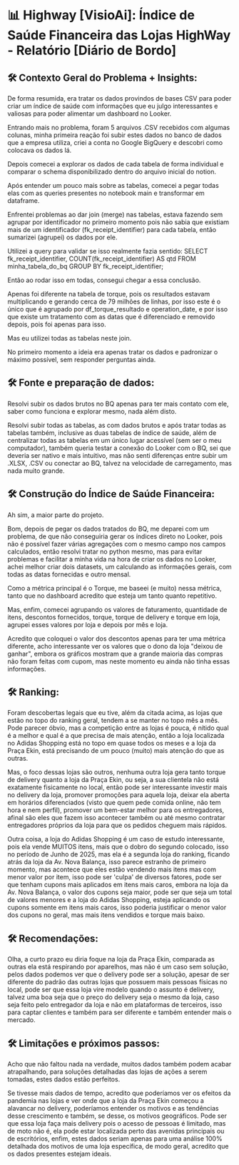 # 📊 Highway [VisioAi]: Índice de Saúde Financeira das Lojas HighWay  - Relatório [Diário de Bordo]


## 🛠️ Contexto Geral do Problema + Insights:
De forma resumida, era tratar os dados provindos de bases CSV para poder criar um índice de saúde com informações que eu julgo interessantes e valiosas para poder alimentar um dashboard no Looker.


Entrando mais no problema, foram 5 arquivos .CSV recebidos com algumas colunas, minha primeira reação foi subir estes dados no banco de dados que a empresa utiliza, criei a conta no Google BigQuery e descobri como colocava os dados lá.


Depois comecei a explorar os dados de cada tabela de forma individual e comparar o schema disponibilizado dentro do arquivo inicial do notion.


Após entender um pouco mais sobre as tabelas, comecei a pegar todas elas com as queries presentes no notebook main e transformar em dataframe.


Enfrentei problemas ao dar join (merge) nas tabelas, estava fazendo sem agrupar por identificador no primeiro momento pois não sabia que existiam mais de um identificador (fk_receipt_identifier) para cada tabela, então sumarizei (agrupei) os dados por ele.


Utilizei a query para validar se isso realmente fazia sentido:
SELECT fk_receipt_identifier, COUNT(fk_receipt_identifier) AS qtd
FROM minha_tabela_do_bq
GROUP BY fk_receipt_identifier;


Então ao rodar isso em todas, consegui chegar a essa conclusão.


Apenas foi diferente na tabela de torque, pois os resultados estavam multiplicando e gerando cerca de 79 milhões de linhas, por isso este é o único que é agrupado por df_torque_resultado e operation_date, e por isso que existe um tratamento com as datas que é diferenciado e removido depois, pois foi apenas para isso.


Mas eu utilizei todas as tabelas neste join.


No primeiro momento a ideia era apenas tratar os dados e padronizar o máximo possível, sem responder perguntas ainda.


## 🛠️ Fonte e preparação de dados:
Resolvi subir os dados brutos no BQ apenas para ter mais contato com ele, saber como funciona e explorar mesmo, nada além disto.


Resolvi subir todas as tabelas, as com dados brutos e após tratar todas as tabelas também, inclusive as duas tabelas de índice de saúde, além de centralizar todas as tabelas em um único lugar acessível (sem ser o meu computador), também queria testar a conexão do Looker com o BQ, sei que deveria ser nativo e mais intuitivo, mas não senti diferenças entre subir um .XLSX, .CSV ou conectar ao BQ, talvez na velocidade de carregamento, mas nada muito grande.


## 🛠️ Construção do Índice de Saúde Financeira:
Ah sim, a maior parte do projeto.


Bom, depois de pegar os dados tratados do BQ, me deparei com um problema, de que não conseguiria gerar os índices direto no Looker, pois não é possível fazer várias agregações com o mesmo campo nos campos calculados, então resolvi tratar no python mesmo, mas para evitar problemas e facilitar a minha vida na hora de criar os dados no Looker, achei melhor criar dois datasets, um calculando as informações gerais, com todas as datas fornecidas e outro mensal.


Como a métrica principal é o Torque, me baseei (e muito) nessa métrica, tanto que no dashboard acredito que esteja um tanto quanto repetitivo.


Mas, enfim, comecei agrupando os valores de faturamento, quantidade de itens, descontos fornecidos, torque, torque de delivery e torque em loja, agrupei esses valores por loja e depois por mês e loja.


Acredito que coloquei o valor dos descontos apenas para ter uma métrica diferente, acho interessante ver os valores que o dono da loja "deixou de ganhar", embora os gráficos mostram que a grande maioria das compras não foram feitas com cupom, mas neste momento eu ainda não tinha essas informações.


## 🛠️ Ranking:
Foram descobertas legais que eu tive, além da citada acima, as lojas que estão no topo do ranking geral, tendem a se manter no topo mês a mês. Pode parecer óbvio, mas a competição entre as lojas é pouca, é nítido qual é a melhor e qual é a que precisa de mais atenção, então a loja localizada no Adidas Shopping está no topo em quase todos os meses e a loja da Praça Ekin, está precisando de um pouco (muito) mais atenção do que as outras.


Mas, o foco dessas lojas são outros, nenhuma outra loja gera tanto torque de delivery quanto a loja da Praça Ekin, ou seja, a sua clientela não está exatamente fisicamente no local, então pode ser interessante investir mais no delivery da loja, promover promoções para aquela loja, deixar ela aberta em horários diferenciados (visto que quem pede comida online, não tem hora e nem perfil), promover um bem-estar melhor para os entregadores, afinal são eles que fazem isso acontecer também ou até mesmo contratar entregadores próprios da loja para que os pedidos cheguem mais rápidos.


Outra coisa, a loja do Adidas Shopping é um caso de estudo interessante, pois ela vende MUITOS itens, mais que o dobro do segundo colocado, isso no período de Junho de 2025, mas ela é a segunda loja do ranking, ficando atrás da loja da Av. Nova Balança, isso parece estranho de primeiro momento, mas acontece que eles estão vendendo mais itens mas com menor valor por item, isso pode ser 'culpa' de diversos fatores, pode ser que tenham cupons mais aplicados em itens mais caros, embora na loja da Av. Nova Balança, o valor dos cupons seja maior, pode ser que seja um total de valores menores e a loja do Adidas Shopping, esteja aplicando os cupons somente em itens mais caros, isso poderia justificar o menor valor dos cupons no geral, mas mais itens vendidos e torque mais baixo.


## 🛠️ Recomendações:
Olha, a curto prazo eu diria foque na loja da Praça Ekin, comparada as outras ela está respirando por aparelhos, mas não é um caso sem solução, pelos dados podemos ver que o delivery pode ser a solução, apesar de ser diferente do padrão das outras lojas que possuem mais pessoas físicas no local, pode ser que essa loja vire modelo quando o assunto é delivery, talvez uma boa seja que o preço do delivery seja o mesmo da loja, caso seja feito pelo entregador da loja e não em plataformas de terceiros, isso para captar clientes e também para ser diferente e também entender mais o mercado.


## 🛠️ Limitações e próximos passos:
Acho que não faltou nada na verdade, muitos dados também podem acabar atrapalhando, para soluções detalhadas das lojas de ações a serem tomadas, estes dados estão perfeitos.


Se tivesse mais dados de tempo, acredito que poderíamos ver os efeitos da pandemia nas lojas e ver onde que a loja da Praça Ekin começou a alavancar no delivery, poderíamos entender os motivos e as tendências desse crescimento e também, se desse, os motivos geográficos. Pode ser que essa loja faça mais delivery pois o acesso de pessoas é limitado, mas de moto não é, ela pode estar localizada perto das avenidas principais ou de escritórios, enfim, estes dados seriam apenas para uma análise 100% detalhada dos motivos de uma loja específica, de modo geral, acredito que os dados presentes estejam ideais.